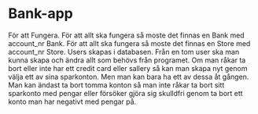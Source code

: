 # Bank-app

För att Fungera.
För att allt ska fungera så moste det finnas en Bank med account_nr Bank.
För att allt ska fungera så moste det finnas en Store med account_nr Store.
Users skapas i databasen.
Från en tom user ska man kunna skapa och ändra allt som behövs från programet.
Om man råkar ta bort eller inte har ett credit card eller sallery så kan man skapa nyt genom välja ett av sina sparkonton. 
Men man kan bara ha ett av dessa åt gången.
Man kan ändast ta bort tomma konton så man inte råkar ta bort sitt sparkonto med pengar eller 
försöker gjöra sig skulldfri genom ta bort ett konto man har negativt med pengar på.
